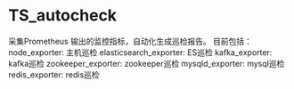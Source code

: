# TS_autocheck
采集Prometheus 输出的监控指标，自动化生成巡检报告。
目前包括：
node_exporter: 主机巡检
elasticsearch_exporter: ES巡检
kafka_exporter: kafka巡检
zookeeper_exporter: zookeeper巡检
mysqld_exporter: mysql巡检
redis_exporter: redis巡检
